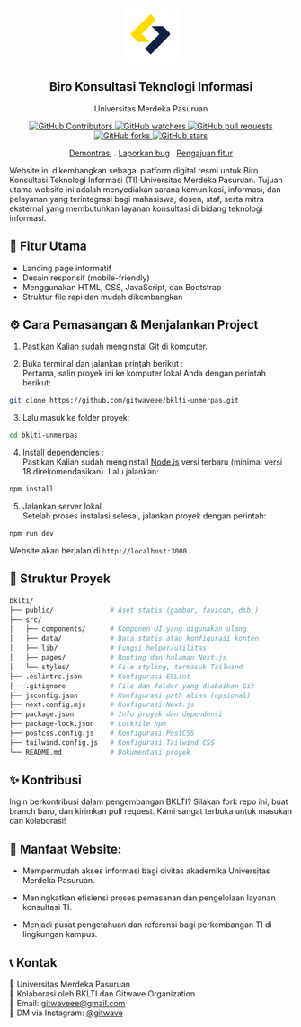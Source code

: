 <p align="center">
  <img width="100px" src="public/logo-bklti.png" align="center">
  <h2 align="center" >Biro Konsultasi Teknologi Informasi</h2>
  <p align="center">Universitas Merdeka Pasuruan</p>
</p>

<p align="center">
  <a href="https://github.com/gitwaveee/bklti-unmerpas/graphs/contributors">
      <img alt="GitHub Contributors" src="https://img.shields.io/github/contributors/gitwaveee/bklti-unmerpas?style=flat" />
    </a>
  
  <a href="https://github.com/gitwaveee/bklti-unmerpas/watchers">
  <img alt="GitHub watchers" src="https://img.shields.io/github/watchers/gitwaveee/bklti-unmerpas?style=flat&color=800080" />
</a>

  <a href="https://github.com/gitwaveee/bklti-unmerpas/pulls">
      <img alt="GitHub pull requests" src="https://img.shields.io/github/issues-pr/gitwaveee/bklti-unmerpas?color=0088ff" />
    </a>
<br/>
<a href="https://github.com/gitwaveee/bklti-unmerpas/network/members">
  <img alt="GitHub forks" src="https://img.shields.io/github/forks/gitwaveee/bklti-unmerpas?style=flat&color=4caf50"/>
</a>

<a href="https://github.com/gitwaveee/bklti-unmerpas/stargazers">
  <img alt="GitHub stars" src="https://img.shields.io/github/stars/gitwaveee/bklti-unmerpas?style=flat&color=ffc107" />
</a>
</p>

<p align="center">
  <a href="https://bklti-unmerpas.vercel.app/">Demontrasi</a>
  .
  <a href="https://github.com/gitwaveee/bklti-unmerpas/issues/new?assignees=&labels=bug&projects=&template=bug_report.yml">Laporkan bug</a>
  .
  <a href="https://github.com/gitwaveee/bklti-unmerpas/issues/new?assignees=&labels=enhancement&projects=&template=feature_request.yml">Pengajuan fitur</a>
</p>



Website ini dikembangkan sebagai platform digital resmi untuk Biro Konsultasi Teknologi Informasi (TI) Universitas Merdeka Pasuruan. Tujuan utama website ini adalah menyediakan sarana komunikasi, informasi, dan pelayanan yang terintegrasi bagi mahasiswa, dosen, staf, serta mitra eksternal yang membutuhkan layanan konsultasi di bidang teknologi informasi.

## 🚀 Fitur Utama
- Landing page informatif
- Desain responsif (mobile-friendly)
- Menggunakan HTML, CSS, JavaScript, dan Bootstrap
- Struktur file rapi dan mudah dikembangkan

## ⚙️ Cara Pemasangan & Menjalankan Project


1. Pastikan Kalian sudah menginstal [Git](https://git-scm.com/downloads) di komputer.

2. Buka terminal dan jalankan printah berikut : </br>
Pertama, salin proyek ini ke komputer lokal Anda dengan perintah berikut:
```bash
git clone https://github.com/gitwaveee/bklti-unmerpas.git
```

3. Lalu masuk ke folder proyek:

   
```bash
cd bklti-unmerpas
```

4. Install dependencies : </br>
   Pastikan Kalian sudah menginstall [Node.js](https://nodejs.org/en) versi terbaru (minimal versi 18 direkomendasikan). Lalu jalankan:
```bash
npm install
```

5. Jalankan server lokal </br>
Setelah proses instalasi selesai, jalankan proyek dengan perintah:
```bash
npm run dev
```
Website akan berjalan di `http://localhost:3000.`

## 📁 Struktur Proyek
```bash
bklti/
├── public/              # Aset statis (gambar, favicon, dsb.)
├── src/
│   ├── components/      # Komponen UI yang digunakan ulang
│   ├── data/            # Data statis atau konfigurasi konten
│   ├── lib/             # Fungsi helper/utilitas
│   ├── pages/           # Routing dan halaman Next.js
│   └── styles/          # File styling, termasuk Tailwind
├── .eslintrc.json       # Konfigurasi ESLint
├── .gitignore           # File dan folder yang diabaikan Git
├── jsconfig.json        # Konfigurasi path alias (opsional)
├── next.config.mjs      # Konfigurasi Next.js
├── package.json         # Info proyek dan dependensi
├── package-lock.json    # Lockfile npm
├── postcss.config.js    # Konfigurasi PostCSS
├── tailwind.config.js   # Konfigurasi Tailwind CSS
└── README.md            # Dokumentasi proyek

```
## ✨ Kontribusi
Ingin berkontribusi dalam pengembangan BKLTI? Silakan fork repo ini, buat branch baru, dan kirimkan pull request. Kami sangat terbuka untuk masukan dan kolaborasi!

## 🎯 Manfaat Website:

- Mempermudah akses informasi bagi civitas akademika Universitas Merdeka Pasuruan.

- Meningkatkan efisiensi proses pemesanan dan pengelolaan layanan konsultasi TI.

- Menjadi pusat pengetahuan dan referensi bagi perkembangan TI di lingkungan kampus.

## 📞 Kontak
📍 Universitas Merdeka Pasuruan </br>
💼 Kolaborasi oleh BKLTI dan Gitwave Organization </br>
📧 Email: gitwaveee@gmail.com </br>
📱 DM via Instagram: [@gitwave](https://www.instagram.com/gitwave)




